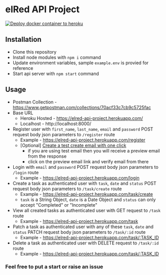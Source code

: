 
# elRed API Project
[![Deploy docker container to heroku](https://github.com/ShanuDey/elred-api-project/actions/workflows/heroku-docker-deploy.yml/badge.svg)](https://github.com/ShanuDey/elred-api-project/actions/workflows/heroku-docker-deploy.yml)

## Installation
 - Clone this repository
 - Install node modules with `npm i` command
 - Update environment variables, sample `example.env` is provied for reference
 - Start api server with `npm start` command

## Usage
 - Postman Collection - https://www.getpostman.com/collections/70acf33c7cb9c5725fac
 - Base URL 
	 - Heroku Hosted - https://elred-api-project.herokuapp.com/
	 - Localhost - http://localhost:8000/
 - Register user with `first_name`, `last_name`, `email` and `password` POST request body json parameters to `/register` route  
	 - Example - https://elred-api-project.herokuapp.com/register
	- [Optional] [Create a test create email with one click](https://ethereal.email)
		- if you are using test email then you will receive a preview email from the response
		- click on the preview email link and verify email from there
 - Login with `email` and `password` POST request body json parameters to `/login` route 
	 - Example - https://elred-api-project.herokuapp.com/login
 - Create a task as authenticated user with `task`, `date` and `status` POST request body json parameters to `/task/create` route
	 - Example - https://elred-api-project.herokuapp.com/task/create
	 - `task` is a String Object, `date` is a Date Object and `status` can only accept "Completed" or "Incomplete"
 - View all created tasks as authenticated user with GET request to `/task` route
	 - Example - https://elred-api-project.herokuapp.com/task
 - Patch a task as authenticated user with any of these `task`, `date` and `status` PATCH request body json parameters to `/task/:id` route
	 - Example - https://elred-api-project.herokuapp.com/task/:TASK_ID
 -  Delete a task as authenticated user with DELETE request to `/task/:id` route
	 - Example - https://elred-api-project.herokuapp.com/task/:TASK_ID

### Feel free to put a start or raise an issue